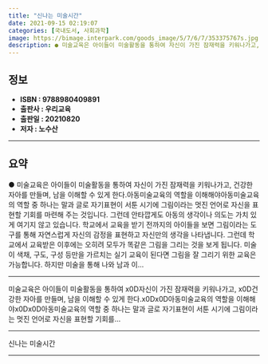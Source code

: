 ```yaml
---
title: "신나는 미술시간"
date: 2021-09-15 02:19:07
categories: [국내도서, 사회과학]
image: https://bimage.interpark.com/goods_image/5/7/6/7/353375767s.jpg
description: ● 미술교육은 아이들이 미술활동을 통하여 자신이 가진 잠재력을 키워나가고, 건강한 자아를 만들며, 남을 이해할 수 있게 한다.아동미술교육의 역할을 이해해야아동미술교육의 역할 중 하나는 말과 글로 자기표현이 서툰 시기에 그림이라는 멋진 언어로 자신을 표현할 기회를 마련해 주는 것입니다.
---
```


## **정보**

- **ISBN : 9788980409891**
- **출판사 : 우리교육**
- **출판일 : 20210820**
- **저자 : 노수산**

------



## **요약**

●  미술교육은 아이들이 미술활동을 통하여 자신이 가진 잠재력을 키워나가고, 건강한 자아를 만들며, 남을 이해할 수 있게 한다.아동미술교육의 역할을 이해해야아동미술교육의 역할 중 하나는 말과 글로 자기표현이 서툰 시기에 그림이라는 멋진 언어로 자신을 표현할 기회를 마련해 주는 것입니다. 그런데 안타깝게도 아동의 생각이나 의도는 가치 있게 여기지 않고 있습니다. 학교에서 교육을 받기 전까지의 아이들을 보면 그림이라는 도구를 통해 자연스럽게 자신의 감정을 표현하고 자신만의 생각을 나타냅니다. 그런데 학교에서 교육받은 이후에는 오히려 모두가 똑같은 그림을 그리는 것을 보게 됩니다. 미술이 색채, 구도, 구성 등만을 가르치는 실기 교육이 된다면 그림을 잘 그리기 위한 교육은 가능합니다. 하지만 미술을 통해 나와 남과 이...

------

미술교육은 아이들이 미술활동을 통하여 x0D자신이 가진 잠재력을 키워나가고, x0D건강한 자아를 만들며, 남을 이해할 수 있게 한다.x0Dx0D아동미술교육의 역할을 이해해야x0Dx0D아동미술교육의 역할 중 하나는 말과 글로 자기표현이 서툰 시기에 그림이라는 멋진 언어로 자신을 표현할 기회를... 

------


신나는 미술시간 

------



